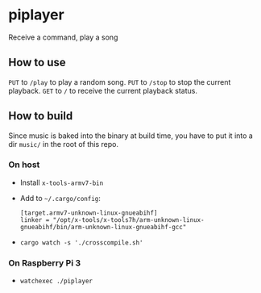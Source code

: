 # piplayer
Receive a command, play a song

## How to use

`PUT` to `/play` to play a random song.
`PUT` to `/stop` to stop the current playback.
`GET` to `/` to receive the current playback status.

## How to build

Since music is baked into the binary at build time, you have to put it into a dir `music/` in the root of this repo.

### On host

- Install `x-tools-armv7-bin`
- Add to `~/.cargo/config`:

      [target.armv7-unknown-linux-gnueabihf]
      linker = "/opt/x-tools/x-tools7h/arm-unknown-linux-gnueabihf/bin/arm-unknown-linux-gnueabihf-gcc"

- `cargo watch -s './crosscompile.sh'`

### On Raspberry Pi 3

- `watchexec ./piplayer`
